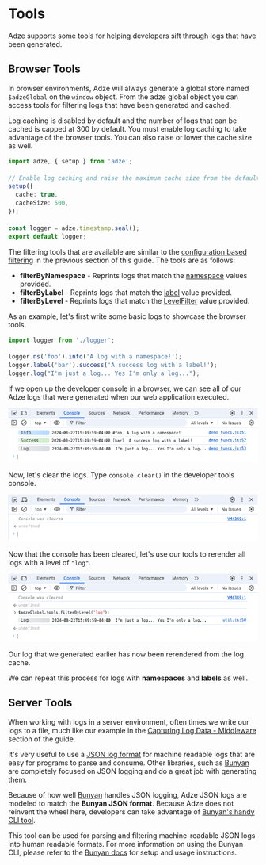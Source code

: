 # Tools

Adze supports some tools for helping developers sift through logs that have been generated.

## Browser Tools

In browser environments, Adze will always generate a global store named `$adzeGlobal` on the
`window` object. From the adze global object you can access tools for filtering logs that have
been generated and cached.

Log caching is disabled by default and the number of logs that can be cached is capped at 300 by
default. You must enable log caching to take advantage of the browser tools. You can also raise or
lower the cache size as well.

```typescript
import adze, { setup } from 'adze';

// Enable log caching and raise the maximum cache size from the default of 300 to 500.
setup({
  cache: true,
  cacheSize: 500,
});

const logger = adze.timestamp.seal();
export default logger;
```

The filtering tools that are available are similar to the [configuration based filtering](./filtering.md)
in the previous section of this guide. The tools are as follows:

- **filterByNamespace** - Reprints logs that match the [namespace]() values provided.
- **filterByLabel** - Reprints logs that match the [label]() value provided.
- **filterByLevel** - Reprints logs that match the [LevelFilter]() value provided.

As an example, let's first write some basic logs to showcase the browser tools.

```typescript
import logger from './logger';

logger.ns('foo').info('A log with a namespace!');
logger.label('bar').success('A success log with a label!');
logger.log("I'm just a log... Yes I'm only a log...");
```

If we open up the developer console in a browser, we can see all of our Adze logs that were
generated when our web application executed.

![Example of the generated logs in the browser](./examples/tools/tools-example-levels-1.png)

Now, let's clear the logs. Type `console.clear()` in the developer tools console.

![Example of clearing the developer tools console](./examples/tools/tools-example-levels-2.png)

Now that the console has been cleared, let's use our tools to rerender all logs with a level of
`"log"`.

![Example of using browser tools to rerender logs](./examples/tools/tools-example-levels-3.png)

Our log that we generated earlier has now been rerendered from the log cache.

We can repeat this process for logs with **namespaces** and **labels** as well.

## Server Tools

When working with logs in a server environment, often times we write our logs to a file, much
like our example in the [Capturing Log Data - Middleware](./capture-data.md#middleware) section of
the guide.

It's very useful to use a [JSON log format](./setup.md#set-the-output-format) for machine readable
logs that are easy for programs to parse and consume. Other libraries, such as [Bunyan](https://github.com/trentm/node-bunyan)
are completely focused on JSON logging and do a great job with generating them.

Because of how well [Bunyan](https://github.com/trentm/node-bunyan) handles JSON logging, Adze JSON
logs are modeled to match the **Bunyan JSON format**. Because Adze does not reinvent the wheel here,
developers can take advantage of [Bunyan's handy CLI tool](https://github.com/trentm/node-bunyan?tab=readme-ov-file#cli-usage).

This tool can be used for parsing and filtering machine-readable JSON logs into human readable
formats. For more information on using the Bunyan CLI, please refer to the [Bunyan docs](https://github.com/trentm/node-bunyan?tab=readme-ov-file#cli-usage)
for setup and usage instructions.
